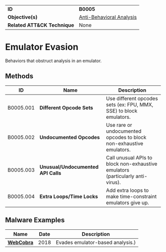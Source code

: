 |||
|---|---|
|**ID**|**B0005**|
|**Objective(s)**|[Anti-Behavioral Analysis](https://github.com/MBCProject/mbc-markdown/tree/master/anti-behavioral-analysis)|
|**Related ATT&CK Technique**|None|


Emulator Evasion
================
Behaviors that obstruct analysis in an emulator.

Methods
-------
|ID|Name|Description|
|---|---|---|
|B0005.001|**Different Opcode Sets**|Use different opcodes sets (ex: FPU, MMX, SSE) to block emulators.|
|B0005.002|**Undocumented Opcodes**|Use rare or undocumented opcodes to block non-exhaustive emulators.|
|B0005.003|**Unusual/Undocumented API Calls**|Call unusual APIs to block non-exhaustive emulators (particularly anti-virus).|
|B0005.004|**Extra Loops/Time Locks**|Add extra loops to make time-constraint emulators give up.|

Malware Examples
----------------
|Name|Date|Description|
|---|---|---|
|[**WebCobra**](https://github.com/MBCProject/mbc-markdown/blob/master/xample-malware/webcobra.md)|2018|Evades emulator-based analysis.)|
